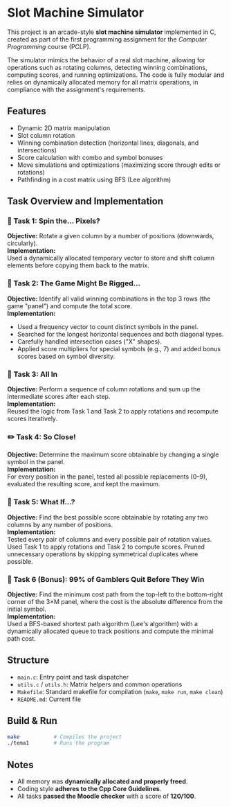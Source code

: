 # Slot Machine Simulator

This project is an arcade-style **slot machine simulator** implemented in C, created as part of the first programming assignment for the _Computer Programming_ course (PCLP).

The simulator mimics the behavior of a real slot machine, allowing for operations such as rotating columns, detecting winning combinations, computing scores, and running optimizations. The code is fully modular and relies on dynamically allocated memory for all matrix operations, in compliance with the assignment's requirements.

## Features

- Dynamic 2D matrix manipulation
- Slot column rotation
- Winning combination detection (horizontal lines, diagonals, and intersections)
- Score calculation with combo and symbol bonuses
- Move simulations and optimizations (maximizing score through edits or rotations)
- Pathfinding in a cost matrix using BFS (Lee algorithm)

## Task Overview and Implementation

### 🔄 Task 1: Spin the... Pixels?
**Objective:** Rotate a given column by a number of positions (downwards, circularly).  
**Implementation:**  
Used a dynamically allocated temporary vector to store and shift column elements before copying them back to the matrix.

### 🎰 Task 2: The Game Might Be Rigged...
**Objective:** Identify all valid winning combinations in the top 3 rows (the game "panel") and compute the total score.  
**Implementation:**
- Used a frequency vector to count distinct symbols in the panel.
- Searched for the longest horizontal sequences and both diagonal types.
- Carefully handled intersection cases ("X" shapes).
- Applied score multipliers for special symbols (e.g., 7) and added bonus scores based on symbol diversity.

### 🔁 Task 3: All In
**Objective:** Perform a sequence of column rotations and sum up the intermediate scores after each step.  
**Implementation:**  
Reused the logic from Task 1 and Task 2 to apply rotations and recompute scores iteratively.

### ✏️ Task 4: So Close!
**Objective:** Determine the maximum score obtainable by changing a single symbol in the panel.  
**Implementation:**  
For every position in the panel, tested all possible replacements (0–9), evaluated the resulting score, and kept the maximum.

### 🔧 Task 5: What If...?
**Objective:** Find the best possible score obtainable by rotating any two columns by any number of positions.  
**Implementation:**  
Tested every pair of columns and every possible pair of rotation values. Used Task 1 to apply rotations and Task 2 to compute scores. Pruned unnecessary operations by skipping symmetrical duplicates where possible.

### 🧩 Task 6 (Bonus): 99% of Gamblers Quit Before They Win
**Objective:** Find the minimum cost path from the top-left to the bottom-right corner of the 3×M panel, where the cost is the absolute difference from the initial symbol.  
**Implementation:**  
Used a BFS-based shortest path algorithm (Lee's algorithm) with a dynamically allocated queue to track positions and compute the minimal path cost.

## Structure

- `main.c`: Entry point and task dispatcher
- `utils.c` / `utils.h`: Matrix helpers and common operations
- `Makefile`: Standard makefile for compilation (`make`, `make run`, `make clean`)
- `README.md`: Current file

## Build & Run

```bash
make           # Compiles the project
./tema1        # Runs the program
```

## Notes

- All memory was **dynamically allocated and properly freed**.
- Coding style **adheres to the Cpp Core Guidelines**.
- All tasks **passed the Moodle checker** with a score of **120/100**.
